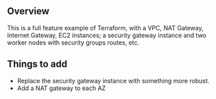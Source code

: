 ## Overview
This is a full feature example of Terraform, with a VPC, NAT Gateway, Internet Gateway, 
EC2 instances; a security gateway instance and two worker nodes with security groups
routes, etc.

## Things to add
- Replace the security gateway instance with something more robust.
- Add a NAT gateway to each AZ
